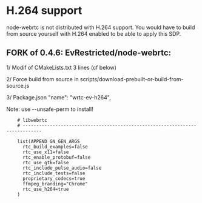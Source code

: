 # H.264 support

node-webrtc is not distributed with H.264 support. You would have to build from source yourself with H.264 enabled to be able to apply this SDP.


## FORK of 0.4.6:  EvRestricted/node-webrtc:

1/ Modif of CMakeLists.txt 3 lines (cf below)

2/ Force build from source in scripts/download-prebuilt-or-build-from-source.js

3/ Package.json    "name": "wrtc-ev-h264",

Note: use --unsafe-perm to install!


```
	# libwebrtc
	# -----------------------------------------------------------------------------

	list(APPEND GN_GEN_ARGS
	  rtc_build_examples=false
	  rtc_use_x11=false
	  rtc_enable_protobuf=false
	  rtc_use_gtk=false
	  rtc_include_pulse_audio=false
	  rtc_include_tests=false
	  proprietary_codecs=true
	  ffmpeg_branding="Chrome"
	  rtc_use_h264=true
	)
```
